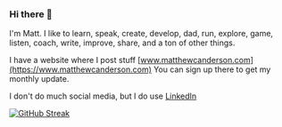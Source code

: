 ### Hi there 👋

I'm Matt. I like to learn, speak, create, develop, dad, run, explore, game, listen, coach, write, improve, share, and a ton of other things.

I have a website where I post stuff [www.matthewcanderson.com](https://www.matthewcanderson.com) You can sign up there to get my monthly update.

I don't do much social media, but I do use [LinkedIn](https://www.linkedin.com/in/matthewcanderson)

[![GitHub Streak](http://github-readme-streak-stats.herokuapp.com?user=mathyousee&hide_current_streak=true&hide_longest_streak=true)](https://git.io/streak-stats)

<!--
**mathyousee/mathyousee** is a ✨ _special_ ✨ repository because its `README.md` (this file) appears on your GitHub profile.

Here are some ideas to get you started:

- 🔭 I’m currently working on ...
- 🌱 I’m currently learning ...
- 👯 I’m looking to collaborate on ...
- 🤔 I’m looking for help with ...
- 💬 Ask me about ...
- 📫 How to reach me: ...
- 😄 Pronouns: ...
- ⚡ Fun fact: ...
-->
